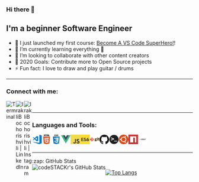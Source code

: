 ### Hi there 👋

## I'm a beginner Software Engineer


- 🔭 I just launched my first course: [Become A VS Code SuperHero!][course]!
- 🌱 I’m currently learning everything 🤣
- 👯 I’m looking to collaborate with other content creators
- 🥅 2020 Goals: Contribute more to Open Source projects
- ⚡ Fun fact: I love to draw and play guitar / drums

---

### Connect with me:

<!-- [<img align="left" alt="IrakliBochorishvili.com" width="22px" src="https://raw.githubusercontent.com/iconic/open-iconic/master/svg/globe.svg" />][website] Comment -->
[<img align="left" alt="Terminal" width="26px" src="https://www.flaticon.com/svg/vstatic/svg/1384/1384053.svg?token=exp=1613650164~hmac=af9899b7f40bf6f9acc4890bddc7352d" />][facebook]
<!-- [<img align="left" alt="IrakliBochorishvili | Twitter" width="22px" src="https://cdn.jsdelivr.net/npm/simple-icons@v3/icons/twitter.svg" />][twitter] Comment -->
[<img align="left" alt="IrakliBochorishvili | LinkedIn" width="22px" src="https://www.flaticon.com/svg/vstatic/svg/174/174857.svg?token=exp=1613650468~hmac=105f536a7ee960c233197dd409a0359d" />][linkedin]
[<img align="left" alt="IrakliBochorishvili | Instagram" width="22px" src="https://cdn.jsdelivr.net/npm/simple-icons@v3/icons/instagram.svg" />][instagram]

<br />

---

### Languages and Tools:

<img align="left" alt="Visual Studio Code" width="26px" src="https://raw.githubusercontent.com/github/explore/80688e429a7d4ef2fca1e82350fe8e3517d3494d/topics/visual-studio-code/visual-studio-code.png" />
<img align="left" alt="HTML5" width="26px" src="https://raw.githubusercontent.com/github/explore/80688e429a7d4ef2fca1e82350fe8e3517d3494d/topics/html/html.png" />
<img align="left" alt="CSS3" width="26px" src="https://raw.githubusercontent.com/github/explore/80688e429a7d4ef2fca1e82350fe8e3517d3494d/topics/css/css.png" />
<img align="left" alt="Vue" width="26px" src="https://raw.githubusercontent.com/github/explore/80688e429a7d4ef2fca1e82350fe8e3517d3494d/topics/vue/vue.png" />
<img align="left" alt="JavaScript" width="26px" src="https://raw.githubusercontent.com/github/explore/80688e429a7d4ef2fca1e82350fe8e3517d3494d/topics/javascript/javascript.png" />
<img align="left" alt="Terminal" width="26px" src="https://raw.githubusercontent.com/github/explore/80688e429a7d4ef2fca1e82350fe8e3517d3494d/topics/es6/es6.png" />
<img align="left" alt="Node.js" width="26px" src="https://raw.githubusercontent.com/github/explore/80688e429a7d4ef2fca1e82350fe8e3517d3494d/topics/git/git.png" />
<img align="left" alt="GitHub" width="26px" src="https://raw.githubusercontent.com/github/explore/78df643247d429f6cc873026c0622819ad797942/topics/github/github.png" />
<img align="left" alt="Terminal" width="26px" src="https://raw.githubusercontent.com/github/explore/80688e429a7d4ef2fca1e82350fe8e3517d3494d/topics/terminal/terminal.png" />
<img align="left" alt="Terminal" width="26px" src="https://raw.githubusercontent.com/github/explore/80688e429a7d4ef2fca1e82350fe8e3517d3494d/topics/ubuntu/ubuntu.png" />
<img align="left" alt="Terminal" width="26px" src="https://raw.githubusercontent.com/github/explore/80688e429a7d4ef2fca1e82350fe8e3517d3494d/topics/npm/npm.png" />
<img align="left" alt="Terminal" width="26px" src="https://raw.githubusercontent.com/github/explore/80688e429a7d4ef2fca1e82350fe8e3517d3494d/topics/jquery/jquery.png" />



<br />
<br />

---


  <summary>:zap: GitHub Stats</summary>

  <img align="left" alt="codeSTACKr's GitHub Stats" src="https://github-readme-stats.codestackr.vercel.app/api?username=koregeo&show_icons=true&hide_border=true" />
  
  [![Top Langs](https://github-readme-stats.vercel.app/api/top-langs/?username=koregeo&layout=compact)](https://github.com/koregeo/github-readme-stats)



[website]: https://codeSTACKr.com
[course]: http://vsCodeHero.com
[twitter]: https://twitter.com/codeSTACKr
[facebook]: https://facebook.com/irakli.bochorishvili.18
[instagram]: https://instagram.com/codeSTACKr
[linkedin]: https://linkedin.com/in/codeSTACKr
[webdevplaylist]: https://www.youtube.com/playlist?list=PLkwxH9e_vrAJ0WbEsFA9W3I1W-g_BTsbt
[jsplaylist]: https://www.youtube.com/playlist?list=PLkwxH9e_vrALRJKu7wfXby3MKeflhTu6B
[cssplaylist]: https://www.youtube.com/playlist?list=PLkwxH9e_vrALSdvZuEh6gqQdmDoDIoqz4
[reactplaylist]: https://www.youtube.com/playlist?list=PLkwxH9e_vrAK4TdffpxKY3QGyHCpxFcQ0



